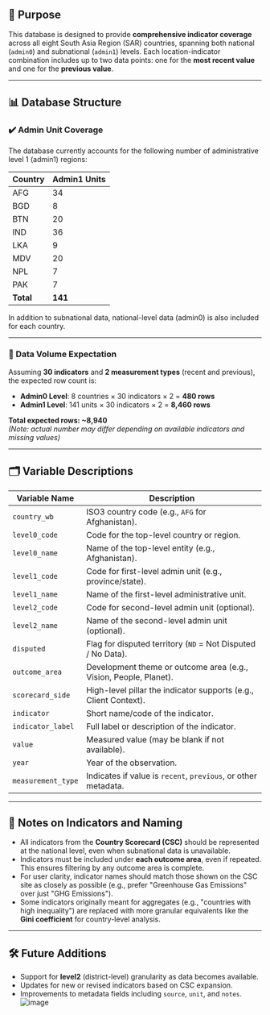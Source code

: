 ## 📘 Purpose

This database is designed to provide **comprehensive indicator coverage** across all eight South Asia Region (SAR) countries, spanning both national (`admin0`) and subnational (`admin1`) levels. Each location-indicator combination includes up to two data points: one for the **most recent value** and one for the **previous value**.

---

## 📊 Database Structure

### ✔️ Admin Unit Coverage

The database currently accounts for the following number of administrative level 1 (admin1) regions:

| Country | Admin1 Units |
|---------|--------------|
| AFG     | 34           |
| BGD     | 8            |
| BTN     | 20           |
| IND     | 36           |
| LKA     | 9            |
| MDV     | 20           |
| NPL     | 7            |
| PAK     | 7            |
| **Total** | **141**     |

In addition to subnational data, national-level data (admin0) is also included for each country.

---

### 🧮 Data Volume Expectation

Assuming **30 indicators** and **2 measurement types** (recent and previous), the expected row count is:

- **Admin0 Level**: 8 countries × 30 indicators × 2 = **480 rows**
- **Admin1 Level**: 141 units × 30 indicators × 2 = **8,460 rows**

**Total expected rows: ~8,940**  
*(Note: actual number may differ depending on available indicators and missing values)*

---

## 🗂️ Variable Descriptions

| Variable Name        | Description |
|----------------------|-------------|
| `country_wb`         | ISO3 country code (e.g., `AFG` for Afghanistan). |
| `level0_code`        | Code for the top-level country or region. |
| `level0_name`        | Name of the top-level entity (e.g., Afghanistan). |
| `level1_code`        | Code for first-level admin unit (e.g., province/state). |
| `level1_name`        | Name of the first-level administrative unit. |
| `level2_code`        | Code for second-level admin unit (optional). |
| `level2_name`        | Name of the second-level admin unit (optional). |
| `disputed`           | Flag for disputed territory (`ND` = Not Disputed / No Data). |
| `outcome_area`       | Development theme or outcome area (e.g., Vision, People, Planet). |
| `scorecard_side`     | High-level pillar the indicator supports (e.g., Client Context). |
| `indicator`          | Short name/code of the indicator. |
| `indicator_label`    | Full label or description of the indicator. |
| `value`              | Measured value (may be blank if not available). |
| `year`               | Year of the observation. |
| `measurement_type`   | Indicates if value is `recent`, `previous`, or other metadata. |

---

## 📌 Notes on Indicators and Naming

- All indicators from the **Country Scorecard (CSC)** should be represented at the national level, even when subnational data is unavailable.
- Indicators must be included under **each outcome area**, even if repeated. This ensures filtering by any outcome area is complete.
- For user clarity, indicator names should match those shown on the CSC site as closely as possible (e.g., prefer "Greenhouse Gas Emissions" over just "GHG Emissions").
- Some indicators originally meant for aggregates (e.g., "countries with high inequality") are replaced with more granular equivalents like the **Gini coefficient** for country-level analysis.

---

## 🛠️ Future Additions

- Support for **level2** (district-level) granularity as data becomes available.
- Updates for new or revised indicators based on CSC expansion.
- Improvements to metadata fields including `source`, `unit`, and `notes`.
![image](https://github.com/user-attachments/assets/2dc44bdd-e5e8-4c2d-83b6-c67f8e578dd5)
